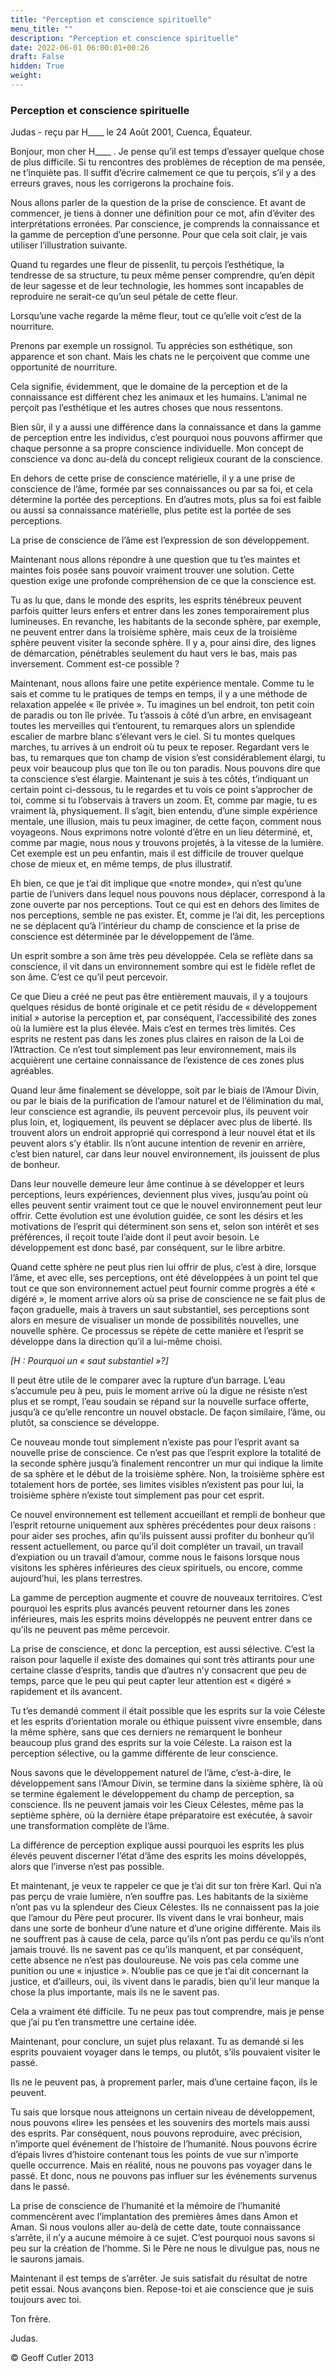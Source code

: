 ```yaml
---
title: "Perception et conscience spirituelle"
menu_title: ""
description: "Perception et conscience spirituelle"
date: 2022-06-01 06:00:01+00:26
draft: False
hidden: True
weight:
---
```

### Perception et conscience spirituelle

Judas - reçu par H____ le 24 Août 2001, Cuenca, Équateur.

Bonjour, mon cher H____ . Je pense qu’il est temps d’essayer quelque chose de plus difficile. Si tu rencontres des problèmes de réception de ma pensée, ne t’inquiète pas. Il suffit d’écrire calmement ce que tu perçois, s’il y a des erreurs graves, nous les corrigerons la prochaine fois.

Nous allons parler de la question de la prise de conscience. Et avant de commencer, je tiens à donner une définition pour ce mot, afin d’éviter des interprétations erronées. Par conscience, je comprends la connaissance et la gamme de perception d’une personne. Pour que cela soit clair, je vais utiliser l’illustration suivante.

Quand tu regardes une fleur de pissenlit, tu perçois l’esthétique, la tendresse de sa structure, tu peux même penser comprendre, qu’en dépit de leur sagesse et de leur technologie, les hommes sont incapables de reproduire ne serait-ce qu’un seul pétale de cette fleur.

Lorsqu’une vache regarde la même fleur, tout ce qu’elle voit c’est de la nourriture.

Prenons par exemple un rossignol. Tu apprécies son esthétique, son apparence et son chant. Mais les chats ne le perçoivent que comme une opportunité de nourriture.

Cela signifie, évidemment, que le domaine de la perception et de la connaissance est différent chez les animaux et les humains. L’animal ne perçoit pas l’esthétique et les autres choses que nous ressentons.

Bien sûr, il y a aussi une différence dans la connaissance et dans la gamme de perception entre les individus, c’est pourquoi nous pouvons affirmer que chaque personne a sa propre conscience individuelle. Mon concept de conscience va donc au-delà du concept religieux courant de la conscience.

En dehors de cette prise de conscience matérielle, il y a une prise de conscience de l’âme, formée par ses connaissances ou par sa foi, et cela  détermine la portée des perceptions. En d’autres mots, plus sa foi est faible ou aussi sa connaissance matérielle, plus petite est la portée de ses perceptions.

La prise de conscience de l’âme est l’expression de son développement.

Maintenant nous allons répondre à une question que tu t’es maintes et maintes fois posée sans pouvoir vraiment trouver une solution. Cette question exige une profonde compréhension de ce que la conscience est.

Tu as lu que, dans le monde des esprits, les esprits ténébreux peuvent parfois quitter leurs enfers et entrer dans les zones temporairement plus lumineuses. En revanche, les habitants de la seconde sphère, par exemple, ne peuvent entrer dans la troisième sphère, mais ceux de la troisième sphère peuvent visiter la seconde sphère. Il y a, pour ainsi dire, des lignes de démarcation, pénétrables seulement du haut vers le bas, mais pas inversement. Comment est-ce possible ?

Maintenant, nous allons faire une petite expérience mentale. Comme tu le sais et comme tu le pratiques de temps en temps, il y a une méthode de relaxation appelée « île privée ». Tu imagines un bel endroit, ton petit coin de paradis ou ton île privée. Tu t’assois à côté d’un arbre, en envisageant toutes les merveilles qui t’entourent, tu remarques alors un splendide escalier de marbre blanc s’élevant vers le ciel. Si tu montes quelques marches, tu arrives à un endroit où tu peux te reposer. Regardant vers le bas, tu remarques que ton champ de vision s’est considérablement élargi, tu peux voir beaucoup plus que ton île ou ton paradis. Nous pouvons dire que ta conscience s’est élargie. Maintenant je suis à tes côtés, t’indiquant un certain point ci-dessous, tu le regardes et tu vois ce point s’approcher de toi, comme si tu l’observais à travers un zoom. Et, comme par magie, tu es vraiment là, physiquement. Il s’agit, bien entendu, d’une simple expérience mentale, une illusion, mais tu peux imaginer, de cette façon, comment nous voyageons. Nous exprimons notre volonté d’être en un lieu déterminé, et, comme par magie, nous nous y trouvons projetés, à la vitesse de la lumière. Cet exemple est un peu enfantin, mais il est difficile de trouver quelque chose de mieux et, en même temps, de plus illustratif.

Eh bien, ce que je t’ai dit implique que «notre monde», qui n’est qu’une partie de l’univers dans lequel nous pouvons nous déplacer, correspond à la zone ouverte par nos perceptions. Tout ce qui est en dehors des limites de  nos perceptions, semble ne pas exister. Et, comme je l’ai dit, les perceptions ne se déplacent qu’à l’intérieur du champ de conscience et la prise de conscience est déterminée par le développement de l’âme.

Un esprit sombre a son âme très peu développée. Cela se reflète dans sa conscience, il vit dans un environnement sombre qui est le fidèle reflet de son âme. C’est ce qu’il peut percevoir.

Ce que Dieu a créé ne peut pas être entièrement mauvais, il y a toujours quelques résidus de bonté originale et ce petit résidu de « développement initial » autorise la perception et, par conséquent, l’accessibilité des zones où la lumière est la plus élevée. Mais c’est en termes très limités. Ces esprits ne restent pas dans les zones plus claires en raison de la Loi de l’Attraction. Ce n’est tout simplement pas leur environnement, mais ils acquièrent une certaine connaissance de l’existence de ces zones plus agréables.

Quand leur âme finalement se développe, soit par le biais de l’Amour Divin, ou par le biais de la purification de l’amour naturel et de l’élimination du mal, leur conscience est agrandie, ils peuvent percevoir plus, ils peuvent voir plus loin, et, logiquement, ils peuvent se déplacer avec plus de liberté. Ils trouvent alors un endroit approprié qui correspond à leur nouvel état et ils peuvent alors s’y établir. Ils n’ont aucune intention de revenir en arrière, c’est bien naturel, car dans leur nouvel environnement, ils jouissent de plus de bonheur.

Dans leur nouvelle demeure leur âme continue à se développer et leurs perceptions, leurs expériences, deviennent  plus vives, jusqu’au point où elles peuvent sentir vraiment tout ce que le nouvel environnement peut leur offrir. Cette évolution est une évolution guidée, ce sont les désirs et les motivations de l’esprit qui déterminent son sens et, selon son intérêt et ses préférences, il reçoit toute l’aide dont il peut avoir besoin. Le développement est donc basé, par conséquent, sur le libre arbitre.

Quand cette sphère ne peut plus rien lui offrir de plus, c’est à dire, lorsque l’âme, et avec elle, ses perceptions, ont été développées à un point tel que tout ce que son environnement actuel peut fournir comme progrès a été « digéré », le moment arrive alors où sa prise de conscience ne se fait plus de façon graduelle, mais à travers un saut substantiel, ses perceptions sont alors en mesure de visualiser un monde de possibilités nouvelles, une nouvelle sphère. Ce processus se répète de cette manière et l’esprit se développe dans la direction qu’il a lui-même choisi.

*[H : Pourquoi un « saut substantiel »?]*

Il peut être utile de le comparer avec la rupture d’un barrage. L’eau s’accumule peu à peu, puis le moment arrive où la digue ne résiste n’est plus et se rompt, l’eau soudain se répand sur la nouvelle surface offerte, jusqu’à ce qu’elle rencontre un nouvel obstacle. De façon similaire, l’âme, ou plutôt, sa conscience se développe.

Ce nouveau monde tout simplement n’existe pas pour l’esprit avant sa nouvelle prise de conscience. Ce n’est pas que l’esprit explore la totalité de la seconde sphère jusqu’à finalement  rencontrer un mur qui indique la limite de sa sphère et le début de la troisième sphère. Non, la troisième sphère est totalement hors de portée, ses limites visibles n’existent pas pour lui, la troisième sphère n’existe tout simplement pas pour cet esprit.

Ce nouvel environnement est tellement accueillant et rempli de bonheur que l’esprit retourne uniquement aux sphères précédentes pour deux raisons : pour aider ses proches, afin qu’ils puissent aussi profiter du bonheur qu’il ressent actuellement, ou parce qu’il doit compléter un travail, un travail d’expiation ou un travail d’amour, comme nous le faisons lorsque nous visitons les sphères inférieures des cieux spirituels, ou encore, comme aujourd’hui, les plans terrestres.

La gamme de perception augmente et couvre de nouveaux territoires. C’est pourquoi les esprits plus avancés peuvent retourner dans les zones inférieures, mais les esprits moins développés ne peuvent entrer dans ce qu’ils ne peuvent pas même percevoir.

La prise de conscience, et donc la perception, est aussi sélective. C’est la raison pour laquelle il existe des domaines qui sont très attirants pour une certaine classe d’esprits, tandis que d’autres n’y consacrent que peu de temps, parce que le peu qui peut capter leur attention est « digéré » rapidement et ils avancent.

Tu t’es demandé comment il était possible que les esprits sur la voie Céleste et les esprits d’orientation morale ou éthique puissent vivre ensemble, dans la même sphère, sans que ces derniers ne remarquent le bonheur beaucoup plus grand des esprits sur la voie Céleste. La raison est la perception sélective, ou la gamme différente de leur conscience.

Nous savons que le développement naturel de l’âme, c’est-à-dire, le développement sans l’Amour Divin, se termine dans la sixième sphère, là où se termine également le développement du champ de perception, sa conscience. Ils ne peuvent jamais voir les Cieux Célestes, même pas la septième sphère, où la dernière étape préparatoire est exécutée, à savoir une transformation complète de l’âme.

La différence de perception explique aussi pourquoi les esprits les plus élevés peuvent discerner l’état d’âme des esprits les moins développés, alors que l’inverse n’est pas possible.

Et maintenant, je veux te rappeler ce que je t’ai dit sur ton frère Karl. Qui n’a pas perçu de vraie lumière, n’en souffre pas. Les habitants de la sixième  n’ont pas vu la splendeur des Cieux Célestes. Ils ne connaissent pas la joie que l’amour du Père peut procurer. Ils vivent dans le vrai bonheur, mais dans une sorte de bonheur d’une nature et d’une origine différente. Mais ils ne souffrent pas à cause de cela, parce qu’ils n’ont pas perdu ce qu’ils n’ont jamais trouvé. Ils ne savent pas ce qu’ils manquent, et par conséquent, cette absence ne n’est pas douloureuse. Ne vois pas cela comme une punition ou une « injustice ». N’oublie pas ce que je t’ai dit concernant la justice, et d’ailleurs, oui, ils vivent dans le paradis, bien qu’il leur manque la chose la plus importante, mais ils ne le savent pas.

Cela a vraiment été difficile. Tu ne peux pas tout comprendre, mais je pense que j’ai pu t’en transmettre une certaine idée.

Maintenant, pour conclure, un sujet plus relaxant. Tu as demandé si les esprits pouvaient voyager dans le temps, ou plutôt, s’ils pouvaient visiter le passé.

Ils ne le peuvent pas, à proprement parler, mais d’une certaine façon, ils le peuvent.

Tu sais que lorsque nous  atteignons un certain niveau de développement, nous pouvons «lire» les pensées et les souvenirs des mortels mais aussi des esprits. Par conséquent, nous pouvons reproduire, avec précision, n’importe quel événement de l’histoire de l’humanité. Nous pouvons écrire d’épais livres d’histoire contenant tous les points de vue sur n’importe quelle occurrence. Mais en réalité, nous ne pouvons pas voyager dans le passé. Et donc, nous ne pouvons pas influer sur les événements survenus dans le passé.

La prise de conscience de l’humanité et la mémoire de l’humanité commencèrent avec l’implantation des premières âmes dans Amon et Aman. Si nous voulons aller au-delà de cette date, toute connaissance s’arrête, il n’y a aucune mémoire à ce sujet. C’est pourquoi nous savons si peu sur la création de l’homme. Si le Père ne nous le divulgue pas, nous ne le saurons jamais.

Maintenant il est temps de s’arrêter. Je suis satisfait du résultat de notre petit essai. Nous avançons bien. Repose-toi et aie conscience que je suis toujours avec toi.

Ton frère.

Judas.

© Geoff Cutler 2013
